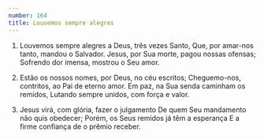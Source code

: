 ```yaml
---
number: 164
title: Louvemos sempre alegres
---
```


1. Louvemos sempre alegres a Deus, três vezes Santo,
  Que, por amar-nos tanto, mandou o Salvador.
  Jesus, por Sua morte, pagou nossas ofensas;
  Sofrendo dor imensa, mostrou o Seu amor.

2. Estão os nossos nomes, por Deus, no céu escritos;
  Cheguemo-nos, contritos, ao Pai de eterno amor.
  Em paz, na Sua senda caminham os remidos,
  Lutando sempre unidos, com força e valor.

3. Jesus virá, com glória, fazer o julgamento
  De quem Seu mandamento não quis obedecer;
  Porém, os Seus remidos já têm a esperança
  E a firme confiança de o prêmio receber.
